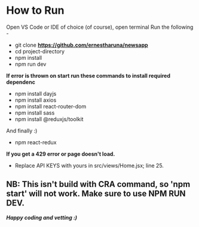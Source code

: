 # How to Run
Open VS Code or IDE of choice (of course), open terminal
Run the following - 
- git clone **https://github.com/ernestharuna/newsapp**
- cd project-directory
- npm install
- npm run dev
  
 **If error is thrown on start run these commands to install required dependenc**
- npm install dayjs
- npm install axios
- npm install react-router-dom
- npm install sass
- npm install @reduxjs/toolkit
 
 And finally :)
- npm react-redux
  
 **If you get a 429 error or page doesn't load.**
- Replace API KEYS with yours in src/views/Home.jsx; line 25.
 
  
## NB: This isn't build with CRA command, so 'npm start' will not work. Make sure to use NPM RUN DEV.
  
**_Happy coding and vetting :)_**
